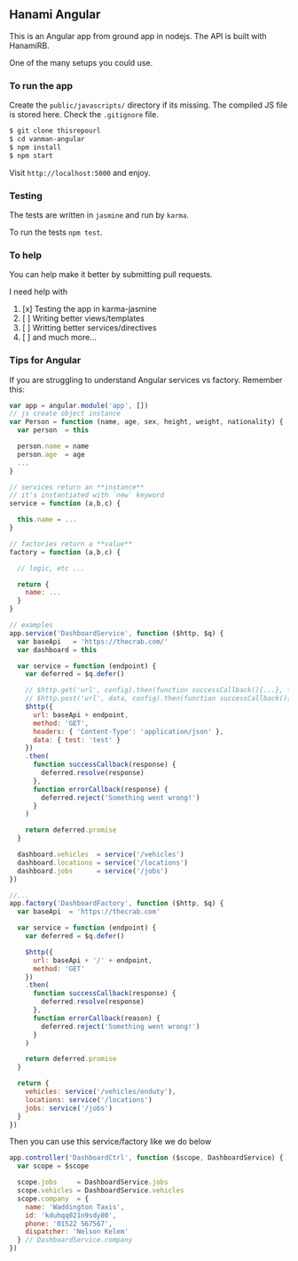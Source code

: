 ## Hanami Angular
This is an Angular app from ground app in nodejs. The API is built with HanamiRB.

One of the many setups you could use.

### To run the app
Create the `public/javascripts/` directory if its missing. The compiled JS file is stored here. Check the `.gitignore` file.

```sh
$ git clone thisrepourl
$ cd vanman-angular
$ npm install
$ npm start
```

Visit `http://localhost:5000` and enjoy.

### Testing
The tests are written in `jasmine` and run by `karma`.

To run the tests `npm test`.

### To help
You can help make it better by submitting pull requests.

I need help with

1. [x] Testing the app in karma-jasmine
1. [ ] Writing better views/templates
1. [ ] Writting better services/directives
1. [ ] and much more...

### Tips for Angular
If you are struggling to understand Angular services vs factory. Remember this:
```js
var app = angular.module('app', [])
// js create object instance
var Person = function (name, age, sex, height, weight, nationality) {
  var person  = this

  person.name = name
  person.age  = age
  ...
}

// services return an **instance**
// it's instantiated with `new` keyword
service = function (a,b,c) {

  this.name = ...   
}

// factories return a **value**
factory = function (a,b,c) {

  // logic, etc ...

  return {
    name: ...
  }
}

// examples
app.service('DashboardService', function ($http, $q) {
  var baseApi   = 'https://thecrab.com/'
  var dashboard = this

  var service = function (endpoint) {
    var deferred = $q.defer()

    // $http.get('url', config).then(function successCallback(){...}, function errorCallback(){...})
    // $http.post('url', data, config).then(function successCallback(){...}, function errorCallback(){...})
    $http({
      url: baseApi + endpoint,
      method: 'GET',
      headers: { 'Content-Type': 'application/json' },
      data: { test: 'test' }
    })
    .then(
      function successCallback(response) {
        deferred.resolve(response)
      },
      function errorCallback(response) {
        deferred.reject('Something went wrong!')
      }
    )

    return deferred.promise
  }

  dashboard.vehicles  = service('/vehicles')
  dashboard.locations = service('/locations')
  dashboard.jobs      = service('/jobs')
})

//...
app.factory('DashboardFactory', function ($http, $q) {
  var baseApi  = 'https://thecrab.com'

  var service = function (endpoint) {
    var deferred = $q.defer()

    $http({
      url: baseApi + '/' + endpoint,
      method: 'GET'
    })
    .then(
      function successCallback(response) {
        deferred.resolve(response)
      },
      function errorCallback(reason) {
        deferred.reject('Something went wrong!')
      }
    )

    return deferred.promise
  }

  return {
    vehicles: service('/vehicles/onduty'),
    locations: service('/locations')
    jobs: service('/jobs')
  }
})

```
Then you can use this service/factory like we do below

```js
app.controller('DashboardCtrl', function ($scope, DashboardService) {
  var scope = $scope

  scope.jobs     = DashboardService.jobs
  scope.vehicles = DashboardService.vehicles
  scope.company  = {
    name: 'Waddington Taxis',
    id: 'kduhqq021n9sdy80',
    phone: '01522 567567',
    dispatcher: 'Nelson Kelem'
  } // DashboardService.company
})

```
